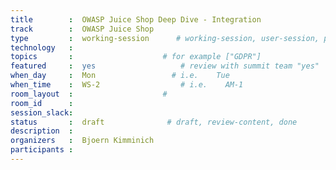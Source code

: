 ```yaml
---
title        :  OWASP Juice Shop Deep Dive - Integration
track        :  OWASP Juice Shop
type         :  working-session      # working-session, user-session, product-session
technology   : 
topics       :                    # for example ["GDPR"]
featured     :  yes                   # review with summit team "yes"
when_day     :  Mon                 # i.e.    Tue
when_time    :  WS-2                  # i.e.    AM-1
room_layout  :                    #
room_id      :
session_slack: 
status       :  draft              # draft, review-content, done
description  :
organizers   :  Bjoern Kimminich
participants :
---
```


<!--(add intro)

## WHY

(...)

## What

(...)

## Outcomes

(...)

## References

(...)


## Previous-->
